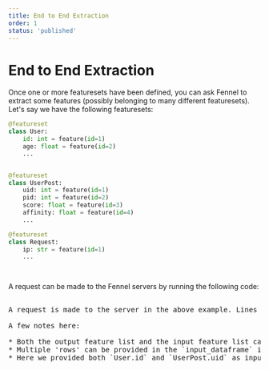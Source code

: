 ```yaml
---
title: End to End Extraction
order: 1
status: 'published'
---
```


# End to End Extraction

Once one or more featuresets have been defined, you can ask Fennel to extract some features (possibly belonging to many different featuresets). Let's say we have the following featuresets:

```python
@featureset
class User:
    id: int = feature(id=1)
    age: float = feature(id=2)
    ...


@featureset
class UserPost:
    uid: int = feature(id=1)
    pid: int = feature(id=2)
    score: float = feature(id=3)
    affinity: float = feature(id=4)
    ...

@featureset
class Request:
    ip: str = feature(id=1)
    ...

                                                        
```

A request can be made to the Fennel servers by running the following code:

<pre snippet="featuresets/e2e_extraction#e2e_extraction" />

A request is made to the server in the above example. Lines 2-7 specify the list of features that need to be extracted - note that this contains features across different featuresets. Between lines 8-13, a list of known features are provided and the values of these features are provided in lines 14-19. Fennel will start with the output features, find their extractors, find the inputs of those extractors and continue that process recursively until it can find a path from the given input features to all the desired output features. If no such path can be found, an error is thrown.&#x20;

A few notes here:

* Both the output feature list and the input feature list can span multiple featuresets
* Multiple 'rows' can be provided in the `input_dataframe` i.e. features for all these data points are extracted together. This is a common requirement for ranking use cases where multiple candidates need to be ranked against each other.
* Here we provided both `User.id` and `UserPost.uid` as inputs. If the semantics are such that they refer to the same user, it's possible to write an extractor, say in `UserPost` featureset depending on `User.id` that just returns the input back. If that was done, you could get away by providing only `User.id`. More generally, this way, featuresets can be linked such that final extraction calls only require primitive IDs and maybe some context from the request.
